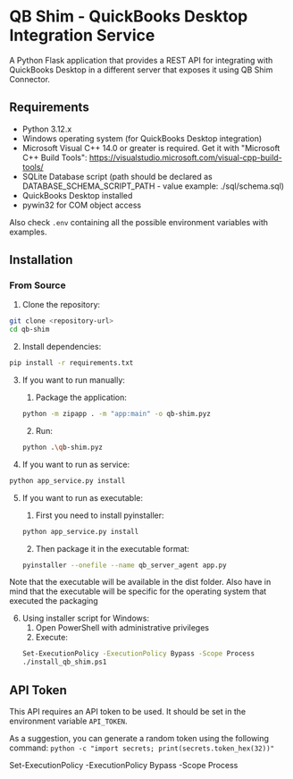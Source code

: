 # QB Shim - QuickBooks Desktop Integration Service

A Python Flask application that provides a REST API for integrating with QuickBooks Desktop in a different server that exposes it using QB Shim Connector.

## Requirements

- Python 3.12.x
- Windows operating system (for QuickBooks Desktop integration)
- Microsoft Visual C++ 14.0 or greater is required. Get it with "Microsoft C++ Build Tools": https://visualstudio.microsoft.com/visual-cpp-build-tools/
- SQLite Database script (path should be declared as DATABASE_SCHEMA_SCRIPT_PATH - value example: ./sql/schema.sql)
- QuickBooks Desktop installed
- pywin32 for COM object access

Also check `.env` containing all the possible environment variables with examples.

## Installation

### From Source

1. Clone the repository:
```bash
git clone <repository-url>
cd qb-shim
```

2. Install dependencies:
```bash
pip install -r requirements.txt
```

3. If you want to run manually:
   
    1. Package the application:
    ```bash
    python -m zipapp . -m "app:main" -o qb-shim.pyz
    ```

   2. Run:
    ```bash
    python .\qb-shim.pyz
    ```
4. If you want to run as service:
```bash
python app_service.py install
``` 

5. If you want to run as executable:

   1. First you need to install pyinstaller:
   
   ```bash
   python app_service.py install
   ```
   2. Then package it in the executable format:
   ```bash
   pyinstaller --onefile --name qb_server_agent app.py
   ```
Note that the executable will be available in the dist folder. Also have in mind that the executable will be specific for the operating system that executed the packaging

6. Using installer script for Windows:
   1. Open PowerShell with administrative privileges
   2. Execute:
   ```bash
   Set-ExecutionPolicy -ExecutionPolicy Bypass -Scope Process
   ./install_qb_shim.ps1
   ```

## API Token

This API requires an API token to be used. It should be set in the environment variable `API_TOKEN`.

As a suggestion, you can generate a random token using the following command:
```python -c "import secrets; print(secrets.token_hex(32))"```



Set-ExecutionPolicy -ExecutionPolicy Bypass -Scope Process